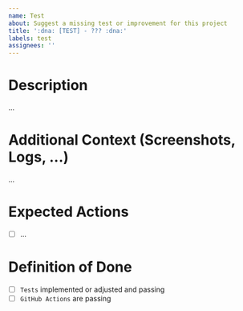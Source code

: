 ```yaml
---
name: Test
about: Suggest a missing test or improvement for this project
title: ':dna: [TEST] - ??? :dna:'
labels: test
assignees: ''
---
```


# Description

...

# Additional Context (Screenshots, Logs, ...)

...

# Expected Actions

- [ ] ...

# Definition of Done

- [ ] `Tests` implemented or adjusted and passing
- [ ] `GitHub Actions` are passing
